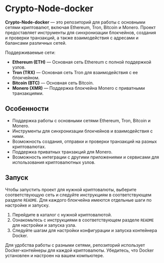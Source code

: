 # Crypto-Node-docker

**Crypto-Node-docker** — это репозиторий для работы с основными сетями криптовалют, включая Ethereum, Tron, Bitcoin и Monero. Проект предоставляет инструменты для синхронизации блокчейнов, создания и проверки транзакций, а также взаимодействия с адресами и балансами различных сетей.

Поддерживаемые сети:

- **Ethereum (ETH)** — Основная сеть Ethereum с полной поддержкой узлов.
- **Tron (TRX)** — Основная сеть Tron для взаимодействия с ее блокчейном.
- **Bitcoin (BTC)** — Основная сеть Bitcoin.
- **Monero (XMR)** — Поддержка блокчейна Monero с приватными транзакциями.

## Особенности

- Поддержка работы с основными сетями Ethereum, Tron, Bitcoin и Monero.
- Инструменты для синхронизации блокчейнов и взаимодействия с ними.
- Возможность создания, отправки и проверки транзакций на разных криптовалютах.
- Поддержка приватных транзакций для Monero.
- Возможность интеграции с другими приложениями и сервисами для использования криптовалютных узлов.

## Запуск

Чтобы запустить проект для нужной криптовалюты, выберите соответствующую сеть и следуйте инструкциям в соответствующем разделе `README`. Для каждого блокчейна имеются отдельные шаги по настройке и запуску.

1. Перейдите в каталог с нужной криптовалютой.
2. Ознакомьтесь с инструкциями в соответствующем разделе `README` для настройки и запуска узла.
3. Следуйте шагам для настройки конфигурации и запуска контейнера Docker.

Для удобства работы с разными сетями, репозиторий использует Docker-контейнеры для каждой криптовалюты. Убедитесь, что Docker установлен и настроен на вашем компьютере.
